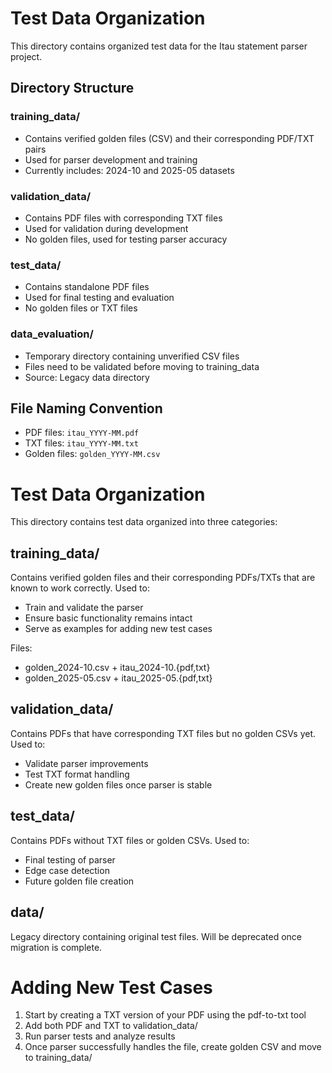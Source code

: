 # Test Data Organization

This directory contains organized test data for the Itau statement parser project.

## Directory Structure

### training_data/
- Contains verified golden files (CSV) and their corresponding PDF/TXT pairs
- Used for parser development and training
- Currently includes: 2024-10 and 2025-05 datasets

### validation_data/
- Contains PDF files with corresponding TXT files
- Used for validation during development
- No golden files, used for testing parser accuracy

### test_data/
- Contains standalone PDF files
- Used for final testing and evaluation
- No golden files or TXT files

### data_evaluation/
- Temporary directory containing unverified CSV files
- Files need to be validated before moving to training_data
- Source: Legacy data directory

## File Naming Convention

- PDF files: `itau_YYYY-MM.pdf`
- TXT files: `itau_YYYY-MM.txt`
- Golden files: `golden_YYYY-MM.csv`

# Test Data Organization

This directory contains test data organized into three categories:

## training_data/
Contains verified golden files and their corresponding PDFs/TXTs that are known to work correctly. Used to:
- Train and validate the parser
- Ensure basic functionality remains intact
- Serve as examples for adding new test cases

Files:
- golden_2024-10.csv + itau_2024-10.{pdf,txt}
- golden_2025-05.csv + itau_2025-05.{pdf,txt}

## validation_data/
Contains PDFs that have corresponding TXT files but no golden CSVs yet. Used to:
- Validate parser improvements
- Test TXT format handling
- Create new golden files once parser is stable

## test_data/
Contains PDFs without TXT files or golden CSVs. Used to:
- Final testing of parser
- Edge case detection
- Future golden file creation

## data/
Legacy directory containing original test files. Will be deprecated once migration is complete.

# Adding New Test Cases

1. Start by creating a TXT version of your PDF using the pdf-to-txt tool
2. Add both PDF and TXT to validation_data/
3. Run parser tests and analyze results
4. Once parser successfully handles the file, create golden CSV and move to training_data/

